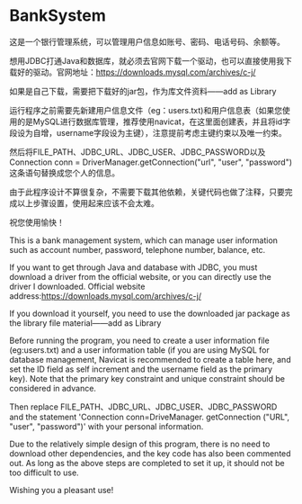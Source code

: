 # BankSystem
这是一个银行管理系统，可以管理用户信息如账号、密码、电话号码、余额等。


想用JDBC打通Java和数据库，就必须去官网下载一个驱动，也可以直接使用我下载好的驱动。官网地址：https://downloads.mysql.com/archives/c-j/


如果是自己下载，需要把下载好的jar包，作为库文件资料——add as Library


运行程序之前需要先新建用户信息文件（eg：users.txt)和用户信息表（如果您使用的是MySQL进行数据库管理，推荐使用navicat，在这里面创建表，并且将id字段设为自增，username字段设为主键），注意提前考虑主键约束以及唯一约束。


然后将FILE_PATH、JDBC_URL、JDBC_USER、JDBC_PASSWORD以及 Connection conn = DriverManager.getConnection("url", "user", "password")这条语句替换成您个人的信息。


由于此程序设计不算很复杂，不需要下载其他依赖，关键代码也做了注释，只要完成以上步骤设置，使用起来应该不会太难。


祝您使用愉快！

This is a bank management system, which can manage user information such as account number, password, telephone number, balance, etc.


If you want to get through Java and database with JDBC, you must download a driver from the official website, or you can directly use the driver I downloaded. Official website address:https://downloads.mysql.com/archives/c-j/


If you download it yourself, you need to use the downloaded jar package as the library file material——add as Library


Before running the program, you need to create a user information file (eg:users.txt) and a user information table (if you are using MySQL for database management, Navicat is recommended to create a table here, and set the ID field as self increment and the username field as the primary key). Note that the primary key constraint and unique constraint should be considered in advance.


Then replace FILE_PATH、JDBC_URL、JDBC_USER、JDBC_PASSWORD and the statement 'Connection conn=DriveManager. getConnection ("URL", "user", "password")' with your personal information.


Due to the relatively simple design of this program, there is no need to download other dependencies, and the key code has also been commented out. As long as the above steps are completed to set it up, it should not be too difficult to use.


Wishing you a pleasant use!
